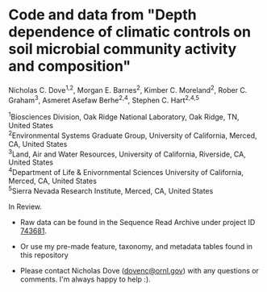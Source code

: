 # Code and data from "Depth dependence of climatic controls on soil microbial community activity and composition"

Nicholas C. Dove<sup>1,2</sup>, Morgan E. Barnes<sup>2</sup>, Kimber C. Moreland<sup>2</sup>, Rober C. Graham<sup>3</sup>, Asmeret Asefaw Berhe<sup>2,4</sup>, Stephen C. Hart<sup>2,4,5</sup>

<sup>1</sup>Biosciences Division, Oak Ridge National Laboratory, Oak Ridge, TN, United States<br>
<sup>2</sup>Environmental Systems Graduate Group, University of California, Merced, CA, United States<br>
<sup>3</sup>Land, Air and Water Resources, University of California, Riverside, CA, United States<br>
<sup>4</sup>Department of Life & Enivornmental Sciences University of California, Merced, CA, United States<br>
<sup>5</sup>Sierra Nevada Research Institute, Merced, CA, United States<br>

In Review.

- Raw data can be found in the Sequence Read Archive under project ID <a href="https://www.ncbi.nlm.nih.gov/bioproject/PRJNA743681">743681</a>.

- Or use my pre-made feature, taxonomy, and metadata tables found in this repository

- Please contact Nicholas Dove (dovenc@ornl.gov) with any questions or comments. I'm always happy to help :).
